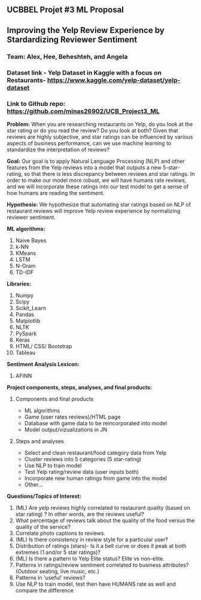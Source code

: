 ## UCBBEL Projet #3 ML Proposal

## Improving the Yelp Review Experience by Stardardizing Reviewer Sentiment

### Team: Alex, Hee, Beheshteh, and Angela

### Dataset link - Yelp Dataset in Kaggle with a focus on Restaurants- https://www.kaggle.com/yelp-dataset/yelp-dataset

### Link to Github repo: https://github.com/minas26902/UCB_Project3_ML

**Problem:** When you are researching restaurants on Yelp, do you look at the star rating or do you read the review? Do you look at both? Given that reviews are highly subjective, and star ratings can be influenced by various aspects of business performance, can we use machine learning to standardize the interpretation of reviews? 


**Goal:** Our goal is to apply Natural Language Processing (NLP) and other features from the Yelp reviews into a model that outputs a new 5-star-rating, so that there is less discrepancy between reviews and star ratings. In order to make our model more robust, we will have humans rate reviews, and we will incorporate these ratings into our test model to get a sense of how humans are reading the sentiment.

**Hypothesis:** We hypothesize that automating star ratings based on NLP of restaurant reviews will improve Yelp review experience by normalizing reviewer sentiment.

**ML algorithms:**
  1. Naive Bayes
  2. k-NN
  3. KMeans
  4. LSTM
  5. N-Gram
  6. TD-IDF
  
 **Libraries:**
 1. Numpy
 2. Scipy
 3. Scikit_Learn
 4. Pandas
 5. Matplotlib
 6. NLTK
 7. PySpark
 8. Keras
 9. HTML/ CSS/ Bootstrap
 10. Tableau
 
 **Sentiment Analysis Lexicon:**
 1. AFINN 
 
**Project components, steps, analyses, and final products:**
  1. Components and final products 
      * ML algorithms
      * Game (user rates reviews)/HTML page
      * Database with game data to be reincorporated into model
      * Model output/vizualizations in JN

  2. Steps and analyses
      * Select and clean restaurant/food category data from Yelp
      * Cluster reviews into 5 categories (5 star-rating)
      * Use NLP to train model
      * Test Yelp rating/review data (user inputs both)
      * Incorporate new human ratings from game into the model
      * Other...

**Questions/Topics of Interest:**

1. (ML) Are yelp reviews highly correlated to restaurant quality (based on star rating) ? In other words, are the reviews useful? 
2. What percentage of reviews talk about the quality of the food versus the quality of the service?
3. Correlate photo captions to reviews.
4. (ML) Is there consistency in review style for a particular user?
5. Distribution of  ratings (stars)- Is it a bell curve or does it peak at both extremes (1 and/or 5 star ratings)?
6. (ML) Is there a pattern to Yelp Elite status? Elite vs non-elite.
7. Patterns in ratings/review sentiment correlated to business attributes? (Outdoor seating, live music, etc.)
8. Patterns in 'useful' reviews?
9. Use NLP to train model, test then have HUMANS rate as well and compare the difference
